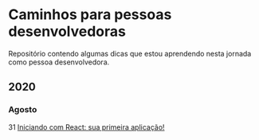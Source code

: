 # Caminhos para pessoas desenvolvedoras

Repositório contendo algumas dicas que estou aprendendo nesta jornada como pessoa desenvolvedora.

## 2020
### Agosto

31 [Iniciando com React: sua primeira aplicação!](https://github.com/lcnunes09/caminhos-dev/blob/main/2020/08-Agosto/2020-08-31-iniciando-com-react-primeira-aplicacao.md)
